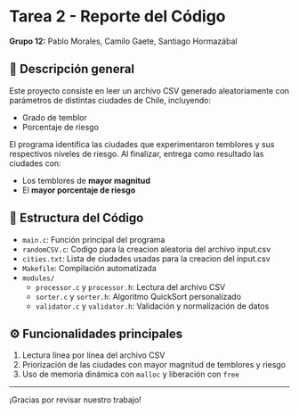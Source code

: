 # Tarea 2 - Reporte del Código

**Grupo 12:** Pablo Morales, Camilo Gaete, Santiago Hormazábal

## 📝 Descripción general

Este proyecto consiste en leer un archivo CSV generado aleatoriamente con parámetros de distintas ciudades de Chile, incluyendo:

- Grado de temblor  
- Porcentaje de riesgo  

El programa identifica las ciudades que experimentaron temblores y sus respectivos niveles de riesgo. Al finalizar, entrega como resultado las ciudades con:

- Los temblores de **mayor magnitud**  
- El **mayor porcentaje de riesgo**  

## 📁 Estructura del Código

- `main.c`: Función principal del programa
- `randomCSV.c`: Codigo para la creacion aleatoria del archivo input.csv
- `cities.txt`: Lista de ciudades usadas para la creacion del input.csv
- `Makefile`: Compilación automatizada
- `modules/`
  - `processor.c` y `processor.h`: Lectura del archivo CSV
  - `sorter.c` y `sorter.h`: Algoritmo QuickSort personalizado
  - `validator.c` y `validator.h`: Validación y normalización de datos

## ⚙️ Funcionalidades principales

1. Lectura línea por línea del archivo CSV  
2. Priorización de las ciudades con mayor magnitud de temblores y riesgo  
3. Uso de memoria dinámica con `malloc` y liberación con `free`  

---

¡Gracias por revisar nuestro trabajo!
